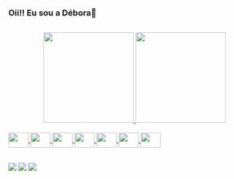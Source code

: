 ### Oii!! Eu sou a Débora👋 

##

<div align="center">
  <a href="https://github.com/deborasamara">
  <img height="180em" src="https://github-readme-stats.vercel.app/api?username=deborasamara&show_icons=true&theme=cobalt&include_all_commits=true&count_private=true"/>
  <img height="180em" src="https://github-readme-stats.vercel.app/api/top-langs/?username=deborasamara&layout=compact&langs_count=7&theme=cobalt"/>
</div>
  
  
<div style="display: inline_block"><br>
  <img align="center" alt="" height="30" width="40" src="https://cdn.jsdelivr.net/gh/devicons/devicon@latest/icons/java/java-original.svg" />
  <img align="center" alt="" height="30" width="40" src="https://cdn.jsdelivr.net/gh/devicons/devicon@latest/icons/python/python-original.svg" />
  <img align="center" alt="" height="30" width="40" src="https://cdn.jsdelivr.net/gh/devicons/devicon@latest/icons/wasm/wasm-original.svg" />
  <img align="center" alt="" height="30" width="40" src="https://cdn.jsdelivr.net/gh/devicons/devicon@latest/icons/csharp/csharp-original.svg" />
  <img align="center" alt="" height="30" width="40" src="https://cdn.jsdelivr.net/gh/devicons/devicon/icons/html5/html5-original.svg">
  <img align="center" alt="" height="30" width="40" src="https://cdn.jsdelivr.net/gh/devicons/devicon/icons/css3/css3-original.svg">
  <img align="center" alt="" height="30" width="40" src="https://cdn.jsdelivr.net/gh/devicons/devicon@latest/icons/cplusplus/cplusplus-original.svg" />
          

                    
</div>
 
##
  
<div>
  <a href="https://www.instagram.com/debora_samar/" target="_blank"><img src="https://img.shields.io/badge/Instagram-E4405F?style=for-the-badge&logo=instagram&logoColor=white" target="_blank"></a> 
  <a href = "mailto:deborasamara.ro@gmail.com"><img src="https://img.shields.io/badge/Gmail-D14836?style=for-the-badge&logo=gmail&logoColor=white" target="_blank"></a>
  <a href="https://www.linkedin.com/in/deborasrodrigues/" target="_blank"><img src="https://img.shields.io/badge/-LinkedIn-%230077B5?style=for-the-badge&logo=linkedin&logoColor=white" target="_blank"></a> 
  
</div>
